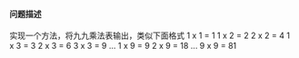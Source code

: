 #### 问题描述

实现一个方法，将九九乘法表输出，类似下面格式
1 x 1 = 1
1 x 2 = 2 2 x 2 = 4
1 x 3 = 3 2 x 3 = 6 3 x 3 = 9
...
1 x 9 = 9 2 x 9 = 18 ...            9 x 9 = 81